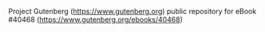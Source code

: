 Project Gutenberg (https://www.gutenberg.org) public repository for eBook #40468 (https://www.gutenberg.org/ebooks/40468)
